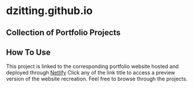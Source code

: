 # dzitting.github.io
## Collection of Portfolio Projects
## How To Use
This project is linked to the corresponding portfolio website hosted and deployed through [Netlify](https://netlify.com)
Click any of the link title to access a preview version of the website recreation.
Feel free to browse through the projects.

